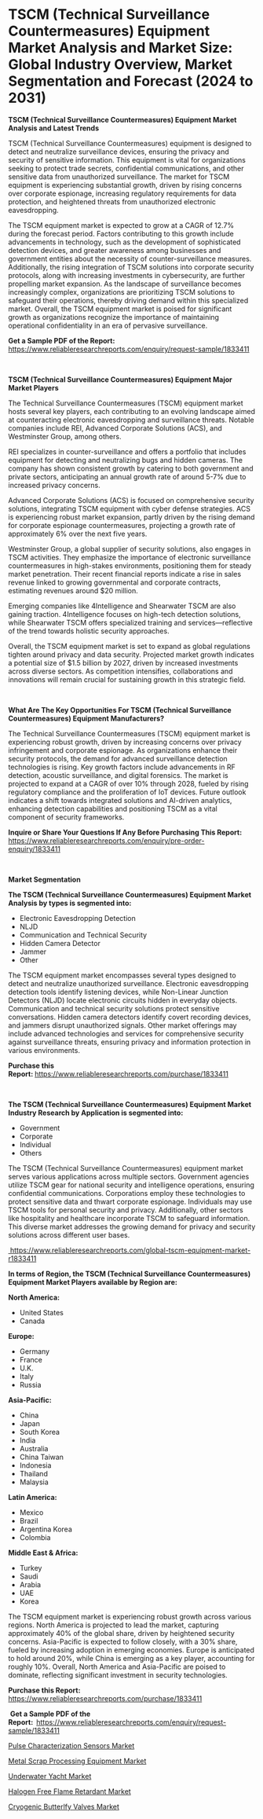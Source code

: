 <p><h1>TSCM (Technical Surveillance Countermeasures) Equipment Market Analysis and Market Size: Global Industry Overview, Market Segmentation and Forecast (2024 to 2031)</h1></p><p><strong>TSCM (Technical Surveillance Countermeasures) Equipment Market Analysis and Latest Trends</strong></p>
<p><p>TSCM (Technical Surveillance Countermeasures) equipment is designed to detect and neutralize surveillance devices, ensuring the privacy and security of sensitive information. This equipment is vital for organizations seeking to protect trade secrets, confidential communications, and other sensitive data from unauthorized surveillance. The market for TSCM equipment is experiencing substantial growth, driven by rising concerns over corporate espionage, increasing regulatory requirements for data protection, and heightened threats from unauthorized electronic eavesdropping.</p><p>The TSCM equipment market is expected to grow at a CAGR of 12.7% during the forecast period. Factors contributing to this growth include advancements in technology, such as the development of sophisticated detection devices, and greater awareness among businesses and government entities about the necessity of counter-surveillance measures. Additionally, the rising integration of TSCM solutions into corporate security protocols, along with increasing investments in cybersecurity, are further propelling market expansion. As the landscape of surveillance becomes increasingly complex, organizations are prioritizing TSCM solutions to safeguard their operations, thereby driving demand within this specialized market. Overall, the TSCM equipment market is poised for significant growth as organizations recognize the importance of maintaining operational confidentiality in an era of pervasive surveillance.</p></p>
<p><strong>Get a Sample PDF of the Report:&nbsp;</strong> <a href="https://www.reliableresearchreports.com/enquiry/request-sample/1833411?utm_campaign=3&utm_medium=2&utm_source=Github&utm_content=ia&utm_term=17102024&utm_id=tscm-technical-surveillance-countermeasures-equipment">https://www.reliableresearchreports.com/enquiry/request-sample/1833411</a></p>
<p>&nbsp;</p>
<p><strong>TSCM (Technical Surveillance Countermeasures) Equipment Major Market Players</strong></p>
<p><p>The Technical Surveillance Countermeasures (TSCM) equipment market hosts several key players, each contributing to an evolving landscape aimed at counteracting electronic eavesdropping and surveillance threats. Notable companies include REI, Advanced Corporate Solutions (ACS), and Westminster Group, among others.</p><p>REI specializes in counter-surveillance and offers a portfolio that includes equipment for detecting and neutralizing bugs and hidden cameras. The company has shown consistent growth by catering to both government and private sectors, anticipating an annual growth rate of around 5-7% due to increased privacy concerns.</p><p>Advanced Corporate Solutions (ACS) is focused on comprehensive security solutions, integrating TSCM equipment with cyber defense strategies. ACS is experiencing robust market expansion, partly driven by the rising demand for corporate espionage countermeasures, projecting a growth rate of approximately 6% over the next five years.</p><p>Westminster Group, a global supplier of security solutions, also engages in TSCM activities. They emphasize the importance of electronic surveillance countermeasures in high-stakes environments, positioning them for steady market penetration. Their recent financial reports indicate a rise in sales revenue linked to growing governmental and corporate contracts, estimating revenues around $20 million.</p><p>Emerging companies like 4Intelligence and Shearwater TSCM are also gaining traction. 4Intelligence focuses on high-tech detection solutions, while Shearwater TSCM offers specialized training and services—reflective of the trend towards holistic security approaches.</p><p>Overall, the TSCM equipment market is set to expand as global regulations tighten around privacy and data security. Projected market growth indicates a potential size of $1.5 billion by 2027, driven by increased investments across diverse sectors. As competition intensifies, collaborations and innovations will remain crucial for sustaining growth in this strategic field.</p></p>
<p>&nbsp;</p>
<p><strong>What Are The Key Opportunities For TSCM (Technical Surveillance Countermeasures) Equipment Manufacturers?</strong></p>
<p><p>The Technical Surveillance Countermeasures (TSCM) equipment market is experiencing robust growth, driven by increasing concerns over privacy infringement and corporate espionage. As organizations enhance their security protocols, the demand for advanced surveillance detection technologies is rising. Key growth factors include advancements in RF detection, acoustic surveillance, and digital forensics. The market is projected to expand at a CAGR of over 10% through 2028, fueled by rising regulatory compliance and the proliferation of IoT devices. Future outlook indicates a shift towards integrated solutions and AI-driven analytics, enhancing detection capabilities and positioning TSCM as a vital component of security frameworks.</p></p>
<p><strong>Inquire or Share Your Questions If Any Before Purchasing This Report:</strong> <a href="https://www.reliableresearchreports.com/enquiry/pre-order-enquiry/1833411?utm_campaign=3&utm_medium=2&utm_source=Github&utm_content=ia&utm_term=17102024&utm_id=tscm-technical-surveillance-countermeasures-equipment">https://www.reliableresearchreports.com/enquiry/pre-order-enquiry/1833411</a></p>
<p>&nbsp;</p>
<p><strong>Market Segmentation</strong></p>
<p><strong>The TSCM (Technical Surveillance Countermeasures) Equipment Market Analysis by types is segmented into:</strong></p>
<p><ul><li>Electronic Eavesdropping Detection</li><li>NLJD</li><li>Communication and Technical Security</li><li>Hidden Camera Detector</li><li>Jammer</li><li>Other</li></ul></p>
<p><p>The TSCM equipment market encompasses several types designed to detect and neutralize unauthorized surveillance. Electronic eavesdropping detection tools identify listening devices, while Non-Linear Junction Detectors (NLJD) locate electronic circuits hidden in everyday objects. Communication and technical security solutions protect sensitive conversations. Hidden camera detectors identify covert recording devices, and jammers disrupt unauthorized signals. Other market offerings may include advanced technologies and services for comprehensive security against surveillance threats, ensuring privacy and information protection in various environments.</p></p>
<p><strong>Purchase this Report:&nbsp;</strong><a href="https://www.reliableresearchreports.com/purchase/1833411?utm_campaign=3&utm_medium=2&utm_source=Github&utm_content=ia&utm_term=17102024&utm_id=tscm-technical-surveillance-countermeasures-equipment">https://www.reliableresearchreports.com/purchase/1833411</a></p>
<p>&nbsp;</p>
<p><strong>The TSCM (Technical Surveillance Countermeasures) Equipment Market Industry Research by Application is segmented into:</strong></p>
<p><ul><li>Government</li><li>Corporate</li><li>Individual</li><li>Others</li></ul></p>
<p><p>The TSCM (Technical Surveillance Countermeasures) equipment market serves various applications across multiple sectors. Government agencies utilize TSCM gear for national security and intelligence operations, ensuring confidential communications. Corporations employ these technologies to protect sensitive data and thwart corporate espionage. Individuals may use TSCM tools for personal security and privacy. Additionally, other sectors like hospitality and healthcare incorporate TSCM to safeguard information. This diverse market addresses the growing demand for privacy and security solutions across different user bases.</p></p>
<p><a href="https://www.reliableresearchreports.com/global-tscm-equipment-market-r1833411?utm_campaign=3&utm_medium=2&utm_source=Github&utm_content=ia&utm_term=17102024&utm_id=tscm-technical-surveillance-countermeasures-equipment">&nbsp;https://www.reliableresearchreports.com/global-tscm-equipment-market-r1833411</a></p>
<p><strong>In terms of Region, the TSCM (Technical Surveillance Countermeasures) Equipment Market Players available by Region are:</strong></p>
<p>
    <p> <strong> North America: </strong>
        <ul>
            <li>United States</li>
            <li>Canada</li>
        </ul>
        </p> 
    <p> <strong> Europe: </strong>
        <ul>
            <li>Germany</li>
            <li>France</li>
            <li>U.K.</li>
            <li>Italy</li>
            <li>Russia</li>
        </ul>
        </p> 
    <p> <strong> Asia-Pacific: </strong>
        <ul>
            <li>China</li>
            <li>Japan</li>
            <li>South Korea</li>
            <li>India</li>
            <li>Australia</li>
            <li>China Taiwan</li>
            <li>Indonesia</li>
            <li>Thailand</li>
            <li>Malaysia</li>
        </ul>
        </p> 
    <p> <strong> Latin America: </strong>
        <ul>
            <li>Mexico</li>
            <li>Brazil</li>
            <li>Argentina Korea</li>
            <li>Colombia</li>
        </ul>
        </p> 
    <p> <strong> Middle East & Africa: </strong>
        <ul>
            <li>Turkey</li>
            <li>Saudi</li>
            <li>Arabia</li>
            <li>UAE</li>
            <li>Korea</li>
        </ul>
    </p>
    </p>
<p><p>The TSCM equipment market is experiencing robust growth across various regions. North America is projected to lead the market, capturing approximately 40% of the global share, driven by heightened security concerns. Asia-Pacific is expected to follow closely, with a 30% share, fueled by increasing adoption in emerging economies. Europe is anticipated to hold around 20%, while China is emerging as a key player, accounting for roughly 10%. Overall, North America and Asia-Pacific are poised to dominate, reflecting significant investment in security technologies.</p></p>
<p><strong>Purchase this Report: </strong><a href="https://www.reliableresearchreports.com/purchase/1833411?utm_campaign=3&utm_medium=2&utm_source=Github&utm_content=ia&utm_term=17102024&utm_id=tscm-technical-surveillance-countermeasures-equipment">https://www.reliableresearchreports.com/purchase/1833411</a></p>
<p>&nbsp;<strong>Get a Sample PDF of the Report:&nbsp;&nbsp;</strong><a href="https://www.reliableresearchreports.com/enquiry/request-sample/1833411?utm_campaign=3&utm_medium=2&utm_source=Github&utm_content=ia&utm_term=17102024&utm_id=tscm-technical-surveillance-countermeasures-equipment">https://www.reliableresearchreports.com/enquiry/request-sample/1833411</a></p>
<p><strong></strong></p>
<p><p><a href="https://github.com/lambertr3e8v/Market-Research-Report-List-1/blob/main/pulse-characterization-sensors-market.md?utm_campaign=3&utm_medium=2&utm_source=Github&utm_content=ia&utm_term=17102024&utm_id=tscm-technical-surveillance-countermeasures-equipment">Pulse Characterization Sensors Market</a></p><p><a href="https://issuu.com/reportprime-2/docs/metal-scrap-processing-equipment-ma_772d9d8da23738?utm_campaign=3&utm_medium=2&utm_source=Github&utm_content=ia&utm_term=17102024&utm_id=tscm-technical-surveillance-countermeasures-equipment">Metal Scrap Processing Equipment Market</a></p><p><a href="https://issuu.com/reportprime-2/docs/underwater-yacht-market-size-2030.p_738a473c082bf7?utm_campaign=3&utm_medium=2&utm_source=Github&utm_content=ia&utm_term=17102024&utm_id=tscm-technical-surveillance-countermeasures-equipment">Underwater Yacht Market</a></p><p><a href="https://www.linkedin.com/pulse/comprehensive-halogen-free-flame-retardant-market-report-regional-0p9wc?utm_campaign=3&utm_medium=2&utm_source=Github&utm_content=ia&utm_term=17102024&utm_id=tscm-technical-surveillance-countermeasures-equipment">Halogen Free Flame Retardant Market</a></p><p><a href="https://github.com/WayneGriffin411/Market-Research-Report-List-1/blob/main/cryogenic-butterlfy-valves-market.md?utm_campaign=3&utm_medium=2&utm_source=Github&utm_content=ia&utm_term=17102024&utm_id=tscm-technical-surveillance-countermeasures-equipment">Cryogenic Butterlfy Valves Market</a></p></p>